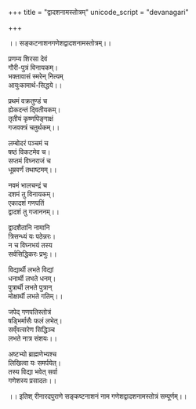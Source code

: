 +++
title = "द्वादशनामस्तोत्रम्"
unicode_script = "devanagari"

+++

।। सङ्कटनाशनगणेशद्वादशनामस्तोत्रम्।।

प्रणम्य शिरसा देवं  
गौरी-पुत्रं विनायकम्।  
भक्तावासं स्मरेन् नित्यम्  
आयुःकामार्थ-सिद्धये।।  

प्रथमं वक्रतुण्डं च  
ह्येकदन्तं दि्वतीयकम्।  
तृतीयं कृष्णपिङ्गाक्षं  
गजवक्त्रं चतुर्थकम्।।  

लम्बोदरं पञ्चमं च  
षष्ठं विकटमेव च।  
सप्तमं विघ्नराजं च  
धूम्रवर्णं तथाष्टमम्।।

नवमं भालचन्द्रं च  
दशमं तु विनायकम्।  
एकादशं गणपतिं  
द्वादशं तु गजाननम्।।

द्वादशैतानि नामानि  
त्रिसन्ध्यं यः पठेन्नरः।  
न च विघ्नभयं तस्य  
सर्वसिद्धिकरः प्रभुः।।

विद्यार्थी लभते विद्यां  
धनार्थी लभते धनम्।  
पुत्रार्थी लभते पुत्रान्  
मोक्षार्थी लभते गतिम्।।

जपेद् गणपतिस्तोत्रं  
षड्भिर्मासैः फलं लभेत्।  
सव्ँवत्सरेण सिद्धिञ्च  
लभते नात्र संशयः।।

अष्टभ्यो ब्राह्मणेभ्यश्च  
लिखित्वा यः समर्पयेत्।  
तस्य विद्या भवेत् सर्वा  
गणेशस्य प्रसादतः।।

।। इतिश् रीनारदपुराणे सङ्कष्टनाशनं नाम गणेशद्वादशनामस्तोत्रं सम्पूर्णम्।।